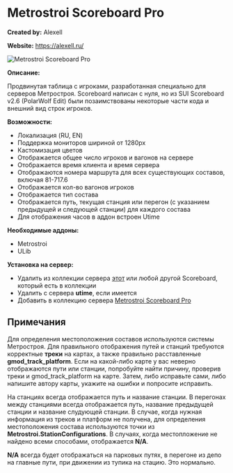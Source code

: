 # Metrostroi Scoreboard Pro

**Created by:** Alexell

**Website:** https://alexell.ru/
 
![Metrostroi Scoreboard Pro](http://metrostroi.alexell.ru/images/metrostroi_scoreboard_pro.jpg)

**Описание:**

Продвинутая таблица с игроками, разработанная специально для серверов Метростроя. Scoreboard написан с нуля, но из SUI Scoreboard v2.6 (PolarWolf Edit) были позаимствованы некоторые части кода и внешний вид строк игроков.

**Возможности:**
* Локализация (RU, EN)
* Поддержка мониторов шириной от 1280px
* Кастомизация цветов
* Отображается общее число игроков и вагонов на сервере
* Отображается время клиента и время сервера
* Отображаются номера маршрута для всех существующих составов, включая 81-717.6
* Отображается кол-во вагонов игроков
* Отображается тип состава
* Отображается путь, текущая станция или перегон (с указанием предыдущей и следующей станции) для каждого состава
* Для отображения часов в аддон встроен Utime

**Необходимые аддоны:**

* Metrostroi
* ULib

**Установка на сервер:**
* Удалить из коллекции сервера [этот](https://steamcommunity.com/sharedfiles/filedetails/?id=1835844389) или любой другой Scoreboard, который есть в коллекции
* Удалить с сервера **utime**, если имеется
* Добавить в коллекцию сервера [Metrostroi Scoreboard Pro](https://steamcommunity.com/sharedfiles/filedetails/?id=1910844812)

## Примечания
Для определения местоположения составов используются системы Метростроя. Для правильного отображения путей и станций требуются корректные **треки** на картах, а также правильно расставленные **gmod_track_platform**. Если на какой-либо карте у вас неверно отображаются пути или станции, попробуйте найти причину, проверив треки и gmod_track_platform на карте. Затем, либо исправьте сами, либо напишите автору карты, укажите на ошибки и попросите исправить.

На станциях всегда отображается путь и название станции. В перегонах между станциями всегда отображается путь, название предыдущей станции и название слудующей станции.
В случае, когда нужная информация из треков и платформ не получена, для определения местоположения состава используются точки из **Metrostroi.StationConfigurations**. В случаях, когда местопложение не найдено всеми способами, отображается **N/A**.

**N/A** всегда будет отображаться на парковых путях, в перегоне из депо на главные пути, при движении из тупика на стацию. Это нормально.
